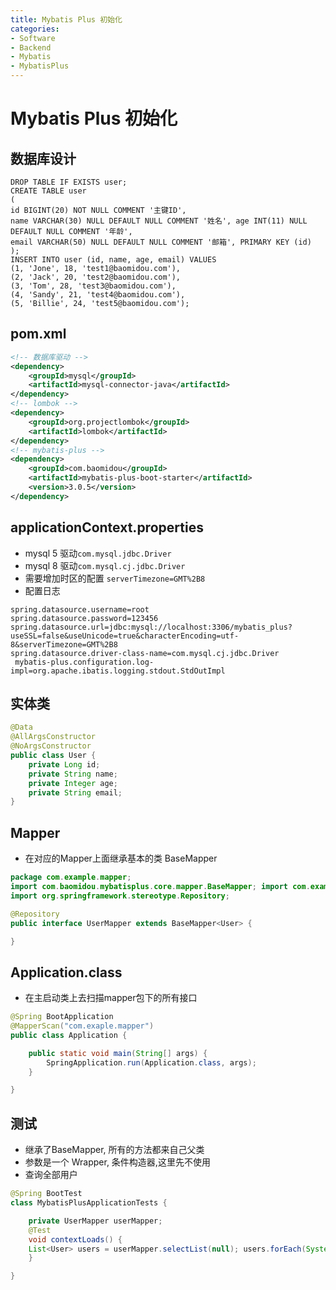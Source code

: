 ```yaml
---
title: Mybatis Plus 初始化
categories:
- Software
- Backend
- Mybatis
- MybatisPlus
---
```

# Mybatis Plus 初始化

## 数据库设计

```mysql
DROP TABLE IF EXISTS user;
CREATE TABLE user
(
id BIGINT(20) NOT NULL COMMENT '主键ID',
name VARCHAR(30) NULL DEFAULT NULL COMMENT '姓名', age INT(11) NULL DEFAULT NULL COMMENT '年龄',
email VARCHAR(50) NULL DEFAULT NULL COMMENT '邮箱', PRIMARY KEY (id)
);
INSERT INTO user (id, name, age, email) VALUES
(1, 'Jone', 18, 'test1@baomidou.com'),
(2, 'Jack', 20, 'test2@baomidou.com'),
(3, 'Tom', 28, 'test3@baomidou.com'),
(4, 'Sandy', 21, 'test4@baomidou.com'),
(5, 'Billie', 24, 'test5@baomidou.com');
```

## pom.xml

```xml
<!-- 数据库驱动 -->
<dependency>
    <groupId>mysql</groupId>
    <artifactId>mysql-connector-java</artifactId>
</dependency>
<!-- lombok -->
<dependency>
    <groupId>org.projectlombok</groupId>
    <artifactId>lombok</artifactId>
</dependency>
<!-- mybatis-plus -->
<dependency>
    <groupId>com.baomidou</groupId>
    <artifactId>mybatis-plus-boot-starter</artifactId>
    <version>3.0.5</version>
</dependency>
```

## applicationContext.properties

- mysql 5 驱动`com.mysql.jdbc.Driver`
- mysql 8 驱动`com.mysql.cj.jdbc.Driver`
- 需要增加时区的配置 `serverTimezone=GMT%2B8`
- 配置日志

```properties
spring.datasource.username=root
spring.datasource.password=123456 
spring.datasource.url=jdbc:mysql://localhost:3306/mybatis_plus? useSSL=false&useUnicode=true&characterEncoding=utf-8&serverTimezone=GMT%2B8
spring.datasource.driver-class-name=com.mysql.cj.jdbc.Driver
 mybatis-plus.configuration.log-impl=org.apache.ibatis.logging.stdout.StdOutImpl
```

## 实体类

```java
@Data
@AllArgsConstructor
@NoArgsConstructor
public class User {
    private Long id;
    private String name;
    private Integer age;
    private String email;
}
```

## Mapper

- 在对应的Mapper上面继承基本的类 BaseMapper

```java
package com.example.mapper;
import com.baomidou.mybatisplus.core.mapper.BaseMapper; import com.example.pojo.User;
import org.springframework.stereotype.Repository;

@Repository
public interface UserMapper extends BaseMapper<User> {

}
```

## Application.class

- 在主启动类上去扫描mapper包下的所有接口

```java
@Spring BootApplication
@MapperScan("com.exaple.mapper")
public class Application {

    public static void main(String[] args) {
        SpringApplication.run(Application.class, args);
    }

}
```

## 测试

- 继承了BaseMapper, 所有的方法都来自己父类
- 参数是一个 Wrapper, 条件构造器,这里先不使用
- 查询全部用户

```java
@Spring BootTest
class MybatisPlusApplicationTests {

    private UserMapper userMapper;
    @Test
    void contextLoads() {
    List<User> users = userMapper.selectList(null); users.forEach(System.out::println);
    }

}
```

